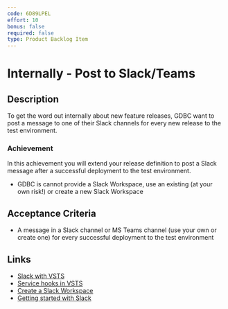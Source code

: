 ```yaml
---
code: 6D89LPEL
effort: 10
bonus: false
required: false
type: Product Backlog Item 
---
```

# Internally - Post to Slack/Teams #

## Description ##

To get the word out internally about new feature releases, GDBC want to post a message to one of their Slack channels for every new release to the test environment.

### Achievement ###
In this achievement you will extend your release definition to post a Slack message after a successful deployment to the test environment.

* GDBC is cannot provide a Slack Workspace, use an existing (at your own risk!) or create a new Slack Workspace

## Acceptance Criteria ##
* A message in a Slack channel or MS Teams channel (use your own or create one) for every successful deployment to the test environment

## Links ##
* [Slack with VSTS](https://docs.microsoft.com/en-us/vsts/service-hooks/services/slack?view=vsts)
* [Service hooks in VSTS](https://docs.microsoft.com/en-us/vsts/service-hooks/overview?view=vsts)
* [Create a Slack Workspace](https://slack.com/create#email)
* [Getting started with Slack](https://slack.com/get-started)
